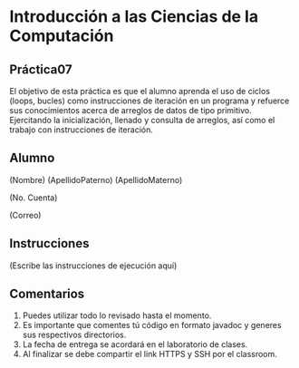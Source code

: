 # Introducción a las Ciencias de la Computación
## Práctica07
El objetivo de esta práctica es que el alumno aprenda el uso de ciclos (loops, bucles) como instrucciones de iteración en un programa y refuerce sus conocimientos acerca de arreglos de datos de tipo primitivo. Ejercitando la inicialización, llenado y consulta de arreglos, así como el trabajo con instrucciones de iteración.
## Alumno
(Nombre) (ApellidoPaterno) (ApellidoMaterno)

(No. Cuenta)

(Correo)

## Instrucciones
(Escribe las instrucciones de ejecución aquí)

## Comentarios
1. Puedes utilizar todo lo revisado hasta el momento.
2. Es importante que comentes tú código en formato javadoc y generes sus respectivos directorios.
3. La fecha de entrega se acordará en el laboratorio de clases.
4. Al finalizar se debe compartir el link HTTPS y SSH por el classroom.